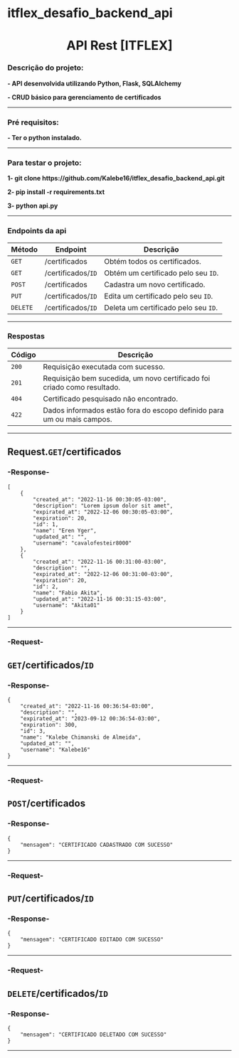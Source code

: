 # itflex_desafio_backend_api

<h1 align="center">API Rest [ITFLEX]</h1>

<h3>Descrição do projeto:</h3>
<p><strong>- API desenvolvida utilizando Python, Flask, SQLAlchemy</strong></p>
<p><strong>- CRUD básico para gerenciamento de certificados</strong></p>
<hr>



<h3>Pré requisitos:</h3>
<p><strong>- Ter o python instalado.</strong></p>
<hr>

<h3>Para testar o projeto:</h3>
<p><strong>1- git clone https://github.com/Kalebe16/itflex_desafio_backend_api.git</strong></p>
<p><strong>2- pip install -r requirements.txt</strong></p>
<p><strong>3- python api.py</strong></p>
<hr>



<h3>Endpoints da api</h3>

| Método   | Endpoint | Descrição  |
| -------- | -------- | ---------- |
| `GET`    | /certificados  | Obtém todos os certificados. | 
| `GET`    | /certificados/`ID` | Obtém um certificado pelo seu `ID`. |
| `POST`   | /certificados  | Cadastra um novo certificado. |
| `PUT`    | /certificados/`ID` | Edita um certificado pelo seu `ID`. |
| `DELETE` | /certificados/`ID` | Deleta um certificado pelo seu `ID`. |
<hr>

<h3>Respostas</h3>

| Código  | Descrição                                                              |
| ------- | ---------------------------------------------------------------------- |
| `200`     | Requisição executada com sucesso.                                      |
| `201`     | Requisição bem sucedida, um novo certificado foi criado como resultado.|
| `404`     | Certificado pesquisado não encontrado.                                 |
| `422`     | Dados informados estão fora do escopo definido para um ou mais campos. |

<hr>




## Request.`GET`/certificados

<h3>-Response-</h3>

```
[
    {
        "created_at": "2022-11-16 00:30:05-03:00",
        "description": "Lorem ipsum dolor sit amet",
        "expirated_at": "2022-12-06 00:30:05-03:00",
        "expiration": 20,
        "id": 1,
        "name": "Eren Yger",
        "updated_at": "",
        "username": "cavalofesteir8000"
    },
    {
        "created_at": "2022-11-16 00:31:00-03:00",
        "description": "",
        "expirated_at": "2022-12-06 00:31:00-03:00",
        "expiration": 20,
        "id": 2,
        "name": "Fabio Akita",
        "updated_at": "2022-11-16 00:31:15-03:00",
        "username": "Akita01"
    }
]
```
<hr>

<h3>-Request-</h3> 

## `GET`/certificados/`ID`

<h3>-Response-</h3>

```
{
    "created_at": "2022-11-16 00:36:54-03:00",
    "description": "",
    "expirated_at": "2023-09-12 00:36:54-03:00",
    "expiration": 300,
    "id": 3,
    "name": "Kalebe Chimanski de Almeida",
    "updated_at": "",
    "username": "Kalebe16"
}
```
<hr>


<h3>-Request-</h3> 

## `POST`/certificados

<h3>-Response-</h3>

```
{
    "mensagem": "CERTIFICADO CADASTRADO COM SUCESSO"
}
```
<hr>


<h3>-Request-</h3> 

## `PUT`/certificados/`ID`

<h3>-Response-</h3>

```
{
    "mensagem": "CERTIFICADO EDITADO COM SUCESSO"
}
```
<hr>



<h3>-Request-</h3> 

## `DELETE`/certificados/`ID`

<h3>-Response-</h3>

```
{
    "mensagem": "CERTIFICADO DELETADO COM SUCESSO"
}
```
<hr>



